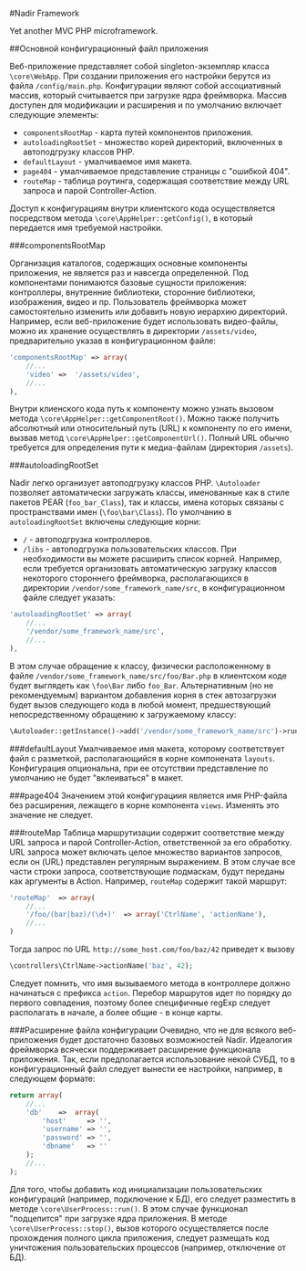 #Nadir Framework

Yet another MVC PHP microframework.

##Основной конфигурационный файл приложения

Веб-приложение представляет собой singleton-экземпляр класса `\core\WebApp`. При 
создании приложения его настройки берутся из файла `/config/main.php`. Конфигурации 
являют собой ассоциативный массив, который считывается при загрузке ядра фреймворка. 
Массив доступен для модификации и расширения и по умолчанию включает следующие 
элементы:

- `componentsRootMap` - карта путей компонентов приложения.
- `autoloadingRootSet` - множество корей директорий, включенных в автоподгрузку 
классов PHP.
- `defaultLayout` - умалчиваемое имя макета.
- `page404` - умалчиваемое представление страницы с "ошибкой 404".
- `routeMap` - таблица роутинга, содержащая соответствие между URL запроса и парой 
Controller-Action.

Доступ к конфигурациям внутри клиентского кода осуществляется посредством метода 
`\core\AppHelper::getConfig()`, в который передается имя требуемой настройки.

###componentsRootMap

Организация каталогов, содержащих основные компоненты приложения, не является раз 
и навсегда определенной. Под компонентами понимаются базовые сущности приложения: 
контроллеры, внутренние библиотеки, сторонние библиотеки, изображения, видео и пр. 
Пользователь фреймворка может самостоятельно изменить или добавить новую иерархию 
директорий. Например, если веб-приложение будет использовать видео-файлы, можно их 
хранение осуществлять в директории `/assets/video`, предварительно указав в 
конфигурационном файле:
````php
'componentsRootMap' => array(
    //...
    'video' =>  '/assets/video',
    //...
),
````
Внутри клиенского кода путь к компоненту можно узнать вызовом метода 
`\core\AppHelper::getComponentRoot()`. Можно также получить абсолютный или 
относительный путь (URL) к компоненту по его имени, вызвав метод 
`\core\AppHelper::getComponentUrl()`. Полный URL обычно требуется для определения 
пути к медиа-файлам (директория `/assets`).

###autoloadingRootSet

Nadir легко организует автоподгрузку классов PHP. `\Autoloader`
позволяет автоматически загружать классы, именованные как в стиле пакетов 
PEAR (`foo_bar_Class`), так и классы, имена которых связаны с пространствами имен 
(`\foo\bar\Class`). По умолчанию в `autoloadingRootSet` включены следующие корни: 
- `/` - автоподгрузка контроллеров. 
- `/libs` - автоподгрузка пользовательских классов.
При необходимости вы можете расширить список корней. Например, если требуется 
организовать автоматическую загрузку классов некоторого стороннего фреймворка, 
располагающихся в директории `/vendor/some_framework_name/src`, в конфигурационном
файле следует указать:
````php
'autoloadingRootSet' => array(
    //...
    '/vendor/some_framework_name/src',
    //...
),
````
В этом случае обращение к классу, физически расположенному в файле 
`/vendor/some_framework_name/src/foo/Bar.php` в клиентском коде будет выглядеть 
как `\foo\Bar` либо `foo_Bar`. Альтернативным (но не рекомендуемым) вариантом 
добавления корня в стек автозагрузки будет вызов следующего кода в любой момент,
предшествующий непосредственному обращению к загружаемому классу:
````php
\Autoloader::getInstance()->add('/vendor/some_framework_name/src')->run();
````

###defaultLayout
Умалчиваемое имя макета, которому соответствует файл с разметкой, располагающийся 
в корне компонената `layouts`. Конфигурация опциональна, при ее отсутствии
представление по умолчанию не будет "вклеиваться" в макет.

###page404
Значением этой конфигурациия является имя PHP-файла без расширения, лежащего в 
корне компонента `views`. Изменять это значение не следует.

###routeMap
Таблица маршрутизации содержит соответствие между URL запроса и парой 
Controller-Action, ответственной за его обработку. URL запроса может включать
целое множество вариантов запросов, если он (URL) представлен регулярным
выражением. В этом случае все части строки запроса, соответствующие подмаскам, 
будут переданы как аргументы в Action. Например, `routeMap` содержит такой 
маршрут:
````php
'routeMap'	=> array(
	//...
	'/foo/(bar|baz)/(\d+)'	=> array('CtrlName', 'actionName'),
	//...
)
````
Тогда запрос по URL `http://some_host.com/foo/baz/42` приведет к вызову 
````php
\controllers\CtrlName->actionName('baz', 42);
````
Следует помнить, что имя вызываемого метода в контроллере должно начинаться с 
префикса `action`. Перебор маршрутов идет по порядку до первого совпадения,
поэтому более специфичные regExp следует располагать в начале, а более общие - 
в конце карты.

###Расширение файла конфигурации
Очевидно, что не для всякого веб-приложения будет достаточно базовых возможностей
Nadir. Идеалогия фреймворка всячески поддерживает расширение функционала приложения.
Так, если предполагается использование некой СУБД, то в конфигурационный файл
следует вынести ее настройки, например, в следующем формате:
````php
return array(
	//...
	'db'	=>	array(
		'host'     => '',
		'username' => '',
		'password' => '',
		'dbname'   => ''
	);
	//...
);
````
Для того, чтобы добавить код инициализации пользовательских конфигураций 
(например, подключение к БД), его следует разместить в методе 
`\core\UserProcess::run()`. В этом случае функционал "подцепится" при загрузке
ядра приложения. В методе `\core\UserProcess::stop()`, вызов которого осуществляется
после прохождения полного цикла приложения, следует размещать код
уничтожения пользовательских процессов (например, отключение от БД).